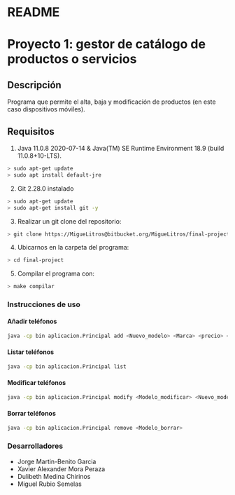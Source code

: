 # README #

# Proyecto 1: gestor de catálogo de productos o servicios

## Descripción
Programa que permite el alta, baja y modificación de productos (en este caso dispositivos móviles).


## Requisitos 

1. Java 11.0.8 2020-07-14 & Java(TM) SE Runtime Environment 18.9 (build 11.0.8+10-LTS).
```BASH
> sudo apt-get update  
> sudo apt install default-jre
```
2. Git  2.28.0 instalado
```BASH
> sudo apt-get update  
> sudo apt-get install git -y
```
3. Realizar un git clone del repositorio:
```BASH
> git clone https://MigueLitros@bitbucket.org/MigueLitros/final-project.git
```
4. Ubicarnos en la carpeta del programa:
```BASH
> cd final-project
```
5. Compilar el programa con:
```BASH
> make compilar
```
### Instrucciones de uso ###
#### Añadir teléfonos ####
```BASH
java -cp bin aplicacion.Principal add <Nuevo_modelo> <Marca> <precio> <descuento>
```
#### Listar teléfonos ####
```BASH
java -cp bin aplicacion.Principal list
```
#### Modificar teléfonos ####
```BASH
java -cp bin aplicacion.Principal modify <Modelo_modificar> <Nuevo_modelo> <Marca> <precio> <descuento>
```
#### Borrar teléfonos ####
```BASH
java -cp bin aplicacion.Principal remove <Modelo_borrar>
```

### Desarrolladores ###

* Jorge Martin-Benito Garcia
* Xavier Alexander Mora Peraza
* Dulibeth Medina Chirinos
* Miguel Rubio Semelas